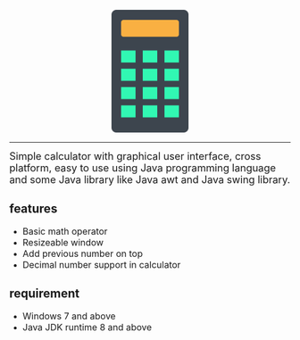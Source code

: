 <p align="center">
    <img witdh="30" height="220" src="assets/logo.png">
</p>

------------------------
<font size="4">
    Simple calculator with graphical user interface, cross platform, easy to use using Java programming language and some Java library like Java awt and Java swing library.
</font>

<br>

## features
- <font size="3">Basic math operator</font>
- <font size="3">Resizeable window</font>
- <font size="3">Add previous number on top</font>
- <font size="3">Decimal number support in calculator</font>


## requirement
- <font size="3">Windows 7 and above</font>
- <font size="3">Java JDK runtime 8 and above</font>
